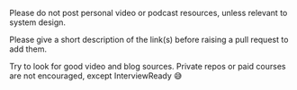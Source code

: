 Please do not post personal video or podcast resources, unless relevant to system design.

Please give a short description of the link(s) before raising a pull request to add them.

Try to look for good video and blog sources. Private repos or paid courses are not encouraged, except InterviewReady 😅
